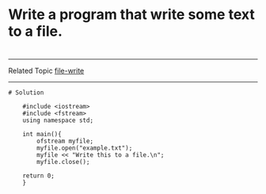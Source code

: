 # Write a program that write some text to a file.

#
---
Related Topic
[file-write](courseid-5,lessonid-24)

---

    # Solution

        #include <iostream>
        #include <fstream>
        using namespace std;

        int main(){
            ofstream myfile;
            myfile.open("example.txt");
            myfile << "Write this to a file.\n";
            myfile.close();

        return 0;
        }